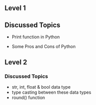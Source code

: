 


## Level 1



## Discussed Topics

- Print function in Python

- Some Pros and Cons of Python


## Level 2

### Discussed Topics

- str, int, float & bool data type
- type casting between these data types
- round() function
